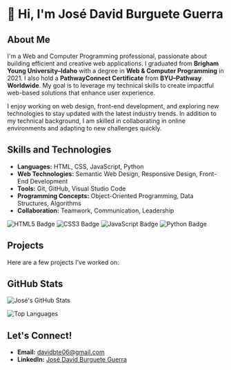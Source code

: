 # 👋 Hi, I'm José David Burguete Guerra

## About Me
I'm a Web and Computer Programming professional, passionate about building efficient and creative web applications. I graduated from **Brigham Young University–Idaho** with a degree in **Web & Computer Programming** in 2021. I also hold a **PathwayConnect Certificate** from **BYU–Pathway Worldwide**. My goal is to leverage my technical skills to create impactful web-based solutions that enhance user experience.

I enjoy working on web design, front-end development, and exploring new technologies to stay updated with the latest industry trends. In addition to my technical background, I am skilled in collaborating in online environments and adapting to new challenges quickly.

## Skills and Technologies
- **Languages:** HTML, CSS, JavaScript, Python
- **Web Technologies:** Semantic Web Design, Responsive Design, Front-End Development
- **Tools:** Git, GitHub, Visual Studio Code
- **Programming Concepts:** Object-Oriented Programming, Data Structures, Algorithms
- **Collaboration:** Teamwork, Communication, Leadership

![HTML5 Badge](https://img.shields.io/badge/HTML5-E34F26?style=for-the-badge&logo=html5&logoColor=white)
![CSS3 Badge](https://img.shields.io/badge/CSS3-1572B6?style=for-the-badge&logo=css3&logoColor=white)
![JavaScript Badge](https://img.shields.io/badge/JavaScript-F7DF1E?style=for-the-badge&logo=javascript&logoColor=black)
![Python Badge](https://img.shields.io/badge/Python-3776AB?style=for-the-badge&logo=python&logoColor=white)

## Projects
Here are a few projects I've worked on:

## GitHub Stats
![José's GitHub Stats](https://github-readme-stats.vercel.app/api?username=josedavidburguete&show_icons=true&theme=radical)

![Top Languages](https://github-readme-stats.vercel.app/api/top-langs/?username=josedavidburguete&layout=compact&theme=radical)

## Let's Connect!
- **Email:** davidbte06@gmail.com
- **LinkedIn:** [José David Burguete Guerra](https://www.linkedin.com/in/jose-david-burguete-guerra-aba8a8224/)
